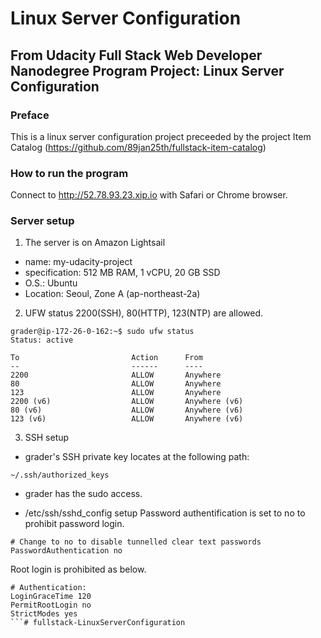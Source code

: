 # Linux Server Configuration
## From Udacity Full Stack Web Developer Nanodegree Program Project: Linux Server Configuration
### Preface
This is a linux server configuration project preceeded by the project Item Catalog (https://github.com/89jan25th/fullstack-item-catalog)

### How to run the program
Connect to http://52.78.93.23.xip.io with Safari or Chrome browser.

### Server setup
1. The server is on Amazon Lightsail
* name: my-udacity-project
* specification: 512 MB RAM, 1 vCPU, 20 GB SSD
* O.S.: Ubuntu
* Location: Seoul, Zone A (ap-northeast-2a)

2. UFW status
2200(SSH), 80(HTTP), 123(NTP) are allowed.
```
grader@ip-172-26-0-162:~$ sudo ufw status
Status: active

To                         Action      From
--                         ------      ----
2200                       ALLOW       Anywhere                  
80                         ALLOW       Anywhere                  
123                        ALLOW       Anywhere                  
2200 (v6)                  ALLOW       Anywhere (v6)             
80 (v6)                    ALLOW       Anywhere (v6)             
123 (v6)                   ALLOW       Anywhere (v6)   
```

3. SSH setup
* grader's SSH private key locates at the following path:
```
~/.ssh/authorized_keys
```

* grader has the sudo access.

* /etc/ssh/sshd_config setup
Password authentification is set to no to prohibit password login.
```
# Change to no to disable tunnelled clear text passwords
PasswordAuthentication no
```

Root login is prohibited as below.
```
# Authentication:
LoginGraceTime 120
PermitRootLogin no               
StrictModes yes
```# fullstack-LinuxServerConfiguration
